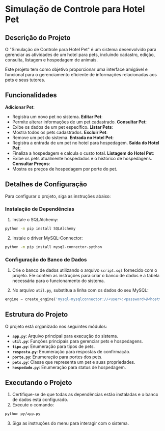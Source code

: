 # Simulação de Controle para Hotel Pet

## Descrição do Projeto

O "Simulação de Controle para Hotel Pet" é um sistema desenvolvido para gerenciar as atividades de um hotel para pets, incluindo cadastro, edição, consulta, listagem e hospedagem de animais.

Este projeto tem como objetivo proporcionar uma interface amigável e funcional para o gerenciamento eficiente de informações relacionadas aos pets e seus tutores.

## Funcionalidades

**Adicionar Pet**:
- Registra um novo pet no sistema.
**Editar Pet**:
- Permite alterar informações de um pet cadastrado.
**Consultar Pet**:
- Exibe os dados de um pet específico.
**Listar Pets**:
- Mostra todos os pets cadastrados.
**Excluir Pet**:
- Remove um pet do sistema.
**Entrada no Hotel Pet**:
- Registra a entrada de um pet no hotel para hospedagem.
**Saída do Hotel Pet**:
- Finaliza a hospedagem e calcula o custo total.
**Listagem do Hotel Pet**:
- Exibe os pets atualmente hospedados e o histórico de hospedagens.
**Consultar Preços**:
- Mostra os preços de hospedagem por porte do pet.

## Detalhes de Configuração

Para configurar o projeto, siga as instruções abaixo:

### Instalação de Dependências

1. Instale o SQLAlchemy:

```bash
python -m pip install SQLAlchemy
```

2. Instale o driver MySQL-Connector:

```bash
python -m pip install mysql-connector-python
```

### Configuração do Banco de Dados

1. Crie o banco de dados utilizando o arquivo `script.sql` fornecido com o projeto. Ele contém as instruções para criar o banco de dados e a tabela necessária para o funcionamento do sistema.

2. No arquivo `util.py`, substitua a linha com os dados do seu MySQL:

```python
engine = create_engine('mysql+mysqlconnector://<user>:<password>@<host>[:<port>]/<dbname>')
```

## Estrutura do Projeto

O projeto está organizado nos seguintes módulos:

- **`app.py`**: Arquivo principal para execução do sistema.
- **`util.py`**: Funções principais para gerenciar pets e hospedagens.
- **`tipo.py`**: Enumeração para tipos de pets.
- **`resposta.py`**: Enumeração para respostas de confirmação.
- **`porte.py`**: Enumeração para portes dos pets.
- **`pets.py`**: Classe que representa um pet e suas propriedades.
- **`hospedado.py`**: Enumeração para status de hospedagem.

## Executando o Projeto

1. Certifique-se de que todas as dependências estão instaladas e o banco de dados está configurado.
2. Execute o comando:

```bash
python py/app.py
```

3. Siga as instruções do menu para interagir com o sistema.
